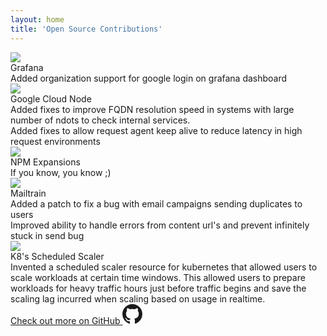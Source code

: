 ```yaml
---
layout: home
title: 'Open Source Contributions'
---
```

<script setup>

</script>

<div class="flex flex-col justify-center items-center p-4 md:p-12 lg:p-20">
  <div class="grid auto-rows grid-cols-3 gap-4">
    <div class="col-span-3 md:col-span-1 row-span-1 rounded-xl bg-[var(--vp-c-default-soft)] p-4 flex flex-col justify-between">
      <div class="flex justify-between items-center mb-4">
        <div class="overflow-hidden rounded-xl">
          <img src="https://avatars.githubusercontent.com/u/7195757?s=48&v=4" />
        </div>
        <div class="text-2xl font-bold">
          Grafana
        </div>
      </div>
      <div class="leading-6">
        Added organization support for google login on grafana dashboard
      </div>
    </div>  
    <div class="col-span-3 md:col-span-1 row-span-2 rounded-xl bg-[var(--vp-c-default-soft)] p-4 flex flex-col justify-between">
      <div class="flex justify-between items-center mb-4">
        <div class="overflow-hidden rounded-xl">
          <img src="https://avatars.githubusercontent.com/u/16785467?s=48&v=4" />
        </div>
        <div class="text-2xl font-bold">
          Google Cloud Node
        </div>
      </div>
      <div>
        <div class="leading-6 mb-6">
          Added fixes to improve FQDN resolution speed in systems with large number of ndots to check internal services.
        </div>
        <div class="leading-6">
          Added fixes to allow request agent keep alive to reduce latency in high request environments
        </div>
      </div>
    </div>
    <div class="col-span-3 md:col-span-1 row-span-1 rounded-xl bg-[var(--vp-c-default-soft)] p-4 flex flex-col justify-between">
      <div class="flex justify-between items-center mb-4">
        <div class="overflow-hidden rounded-xl">
          <img src="https://avatars.githubusercontent.com/u/6078720?s=48&v=4" />
        </div>
        <div class="text-2xl font-bold">
         NPM Expansions 
        </div>
      </div>
      <div>
        <div class="leading-6">
          If you know, you know ;)
        </div>
      </div>
    </div>
    <div class="col-span-3 md:col-span-1 row-span-1 rounded-xl bg-[var(--vp-c-default-soft)] p-4">
      <div class="flex justify-between items-center mb-4">
        <div class="overflow-hidden rounded-xl">
          <img src="https://avatars.githubusercontent.com/u/26621321?s=48&v=4" />
        </div>
        <div class="text-2xl font-bold">
          Mailtrain
        </div>
      </div>
      <div>
        <div class="leading-6 mb-6">
          Added a patch to fix a bug with email campaigns sending duplicates to users
        </div>
        <div class="leading-6">
          Improved ability to handle errors from content url's and prevent infinitely stuck in send bug
        </div>
      </div>
    </div>
    <div class="col-span-3 md:col-span-1 row-span-2 rounded-xl bg-[var(--vp-c-default-soft)] p-4 flex flex-col justify-between">
      <div class="flex justify-between items-center mb-4">
        <div class="overflow-hidden rounded-xl">
          <img src="https://avatars.githubusercontent.com/u/3223296?s=48&v=4" />
        </div>
        <div class="text-xl font-bold">
          K8's Scheduled Scaler
        </div>
      </div>
      <div>
        <div class="leading-6 mb-6">
          Invented a scheduled scaler resource for kubernetes that allowed users to scale workloads at certain time windows. This allowed users to prepare workloads for heavy traffic hours just before traffic begins and save the scaling lag incurred when scaling based on usage in realtime.
        </div>
      </div>
    </div>
    <a href="https://github.com/ericuldall" class="hover:bg-[var(--vp-c-brand-1)] col-span-3 md:col-span-2 rounded-xl bg-[var(--vp-c-default-soft)] p-4 flex justify-between items-center font-bold text-[var(--vp-c-text-1)] hover:text-white" target="_blank">
      Check out more on GitHub
      <svg height="32" aria-hidden="true" viewBox="0 0 16 16" version="1.1" width="32" data-view-component="true">
        <path fill="currentColor" d="M8 0c4.42 0 8 3.58 8 8a8.013 8.013 0 0 1-5.45 7.59c-.4.08-.55-.17-.55-.38 0-.27.01-1.13.01-2.2 0-.75-.25-1.23-.54-1.48 1.78-.2 3.65-.88 3.65-3.95 0-.88-.31-1.59-.82-2.15.08-.2.36-1.02-.08-2.12 0 0-.67-.22-2.2.82-.64-.18-1.32-.27-2-.27-.68 0-1.36.09-2 .27-1.53-1.03-2.2-.82-2.2-.82-.44 1.1-.16 1.92-.08 2.12-.51.56-.82 1.28-.82 2.15 0 3.06 1.86 3.75 3.64 3.95-.23.2-.44.55-.51 1.07-.46.21-1.61.55-2.33-.66-.15-.24-.6-.83-1.23-.82-.67.01-.27.38.01.53.34.19.73.9.82 1.13.16.45.68 1.31 2.69.94 0 .67.01 1.3.01 1.49 0 .21-.15.45-.55.38A7.995 7.995 0 0 1 0 8c0-4.42 3.58-8 8-8Z"></path>
      </svg>
    </a>
  </div>
</div>
